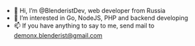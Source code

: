 - 👋 Hi, I’m @BlenderistDev, web developer from Russia
- 👀 I’m interested in Go, NodeJS, PHP and backend developing
- 📫 If you have anything to say to me, send mail to demonx.blenderist@gmail.com
